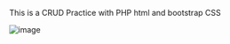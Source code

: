This is a CRUD Practice with PHP html and bootstrap CSS

![image](https://github.com/user-attachments/assets/79c0bf00-7eb1-42f6-90b9-443274197791)
